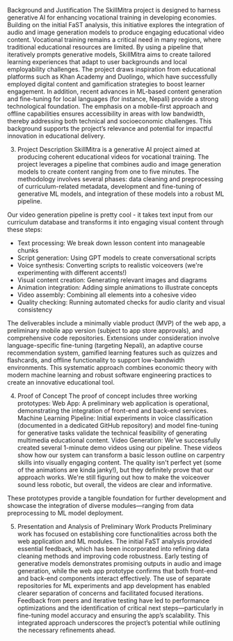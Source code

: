 Background and Justification
The SkillMitra project is designed to harness generative AI for enhancing vocational training in developing economies. Building on the initial FaST analysis, this initiative explores the integration of audio and image generation models to produce engaging educational video content. Vocational training remains a critical need in many regions, where traditional educational resources are limited. By using a pipeline that iteratively prompts generative models, SkillMitra aims to create tailored learning experiences that adapt to user backgrounds and local employability challenges. The project draws inspiration from educational platforms such as Khan Academy and Duolingo, which have successfully employed digital content and gamification strategies to boost learner engagement. In addition, recent advances in ML-based content generation and fine-tuning for local languages (for instance, Nepali) provide a strong technological foundation. The emphasis on a mobile-first approach and offline capabilities ensures accessibility in areas with low bandwidth, thereby addressing both technical and socioeconomic challenges. This background supports the project’s relevance and potential for impactful innovation in educational delivery.

3. Project Description
SkillMitra is a generative AI project aimed at producing coherent educational videos for vocational training. The project leverages a pipeline that combines audio and image generation models to create content ranging from one to five minutes. The methodology involves several phases: data cleaning and preprocessing of curriculum-related metadata, development and fine-tuning of generative ML models, and integration of these models into a robust ML pipeline. 

Our video generation pipeline is pretty cool - it takes text input from our curriculum database and transforms it into engaging visual content through these steps:
   - Text processing: We break down lesson content into manageable chunks
   - Script generation: Using GPT models to create conversational scripts
   - Voice synthesis: Converting scripts to realistic voiceovers (we're experimenting with different accents!)
   - Visual content creation: Generating relevant images and diagrams
   - Animation integration: Adding simple animations to illustrate concepts
   - Video assembly: Combining all elements into a cohesive video
   - Quality checking: Running automated checks for audio clarity and visual consistency

The deliverables include a minimally viable product (MVP) of the web app, a preliminary mobile app version (subject to app store approvals), and comprehensive code repositories. Extensions under consideration involve language-specific fine-tuning (targeting Nepali), an adaptive course recommendation system, gamified learning features such as quizzes and flashcards, and offline functionality to support low-bandwidth environments. This systematic approach combines economic theory with modern machine learning and robust software engineering practices to create an innovative educational tool.

4. Proof of Concept
The proof of concept includes three working prototypes:
Web App: A preliminary web application is operational, demonstrating the integration of front-end and back-end services.
Machine Learning Pipeline: Initial experiments in voice classification (documented in a dedicated GitHub repository) and model fine-tuning for generative tasks validate the technical feasibility of generating multimedia educational content.
Video Generation: We've successfully created several 1-minute demo videos using our pipeline. These videos show how our system can transform a basic lesson outline on carpentry skills into visually engaging content. The quality isn't perfect yet (some of the animations are kinda janky!), but they definitely prove that our approach works. We're still figuring out how to make the voiceover sound less robotic, but overall, the videos are clear and informative.

These prototypes provide a tangible foundation for further development and showcase the integration of diverse modules—ranging from data preprocessing to ML model deployment.

5. Presentation and Analysis of Preliminary Work Products
Preliminary work has focused on establishing core functionalities across both the web application and ML modules. The initial FaST analysis provided essential feedback, which has been incorporated into refining data cleaning methods and improving code robustness. Early testing of generative models demonstrates promising outputs in audio and image generation, while the web app prototype confirms that both front-end and back-end components interact effectively. The use of separate repositories for ML experiments and app development has enabled clearer separation of concerns and facilitated focused iterations. Feedback from peers and iterative testing have led to performance optimizations and the identification of critical next steps—particularly in fine-tuning model accuracy and ensuring the app’s scalability. This integrated approach underscores the project’s potential while outlining the necessary refinements ahead.
